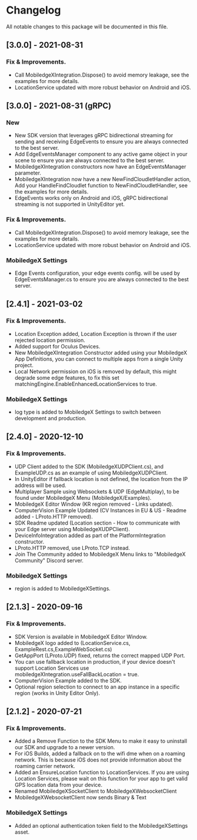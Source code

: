 # Changelog
All notable changes to this package will be documented in this file.

## [3.0.0] - 2021-08-31

### Fix & Improvements.
- Call MobiledgeXIntegration.Dispose() to avoid memory leakage, see the examples for more details.
- LocationService updated with more robust behavior on Android and iOS.

## [3.0.0] - 2021-08-31 (gRPC) 

### New
- New SDK version that leverages gRPC bidirectional streaming for sending and receiving EdgeEvents to ensure  you are always connected to the best server.
- Add EdgeEventsManager component to any active game object in your scene to ensure  you are always connected to the best server.
- MobiledgeXIntegration constructors now have an EdgeEventsManager parameter.
- MobiledgeXIntegration now have a new NewFindCloudletHandler action, Add your HandleFindCloudlet function to NewFindCloudletHandler, see the examples for more details.
- EdgeEvents works only on Android and iOS, gRPC bidirectional streaming is not supported in UnityEditor yet.

### Fix & Improvements.
- Call MobiledgeXIntegration.Dispose() to avoid memory leakage, see the examples for more details.
- LocationService updated with more robust behavior on Android and iOS.
### MobiledgeX Settings
- Edge Events configuration, your edge events config. will be used by EdgeEventsManager.cs to ensure you are always connected to the best server.


## [2.4.1] - 2021-03-02

### Fix & Improvements.
- Location Exception added, Location Exception is thrown if the user rejected location permission.
- Added support for Oculus Devices.
- New MobiledgeXIntegration Constructor added using your MobiledgeX App Definitions, you can connect to multiple apps from a single Unity project.
- Local Network permission on iOS is removed by default, this might degrade some edge features, to fix this set matchingEngine.EnableEnhancedLocationServices to true.
### MobiledgeX Settings
- log type is added to MobiledgeX Settings to switch between development and production.

## [2.4.0] - 2020-12-10

### Fix & Improvements.
- UDP Client added to the SDK (MobiledgeXUDPClient.cs), and  ExampleUDP.cs as an example of using  MobiledgeXUDPClient.
- In UnityEditor if fallback location is not defined, the location from the IP address will be used.
- Multiplayer Sample using Websockets & UDP (EdgeMultiplay), to be found under MobiledgeX Menu (MobiledgeX/Examples).
- MobiledgeX Editor Window (KR region removed - Links updated).
- ComputerVision Example Updated (CV Instances in EU & US - Readme added - LProto.HTTP removed).
- SDK Readme updated (Location section - How to communicate with your Edge server using MobiledgeXUDPClient).
- DeviceInfoIntegration added as part of the PlatformIntegration constructor.
- LProto.HTTP removed, use LProto.TCP instead.
- Join The Community added to MobiledgeX Menu links to "MobiledgeX Community" Discord server.
### MobiledgeX Settings
- region is added to MobiledgeXSettings.

## [2.1.3] - 2020-09-16

### Fix & Improvements.
- SDK Version is available in MobiledgeX Editor Window.
- MobiledgeX logo added to (LocationService.cs, ExampleRest.cs,ExampleWebSocket.cs)
- GetAppPort (LProto.UDP) fixed, returns the correct mapped UDP Port.
- You can use fallback location in production, if your device doesn't support Location Services use mobiledgeXIntegration.useFallBackLocation = true.
- ComputerVision Example added to the SDK.
- Optional region selection to connect to an app instance in a specific region (works in Unity Editor Only).


## [2.1.2] - 2020-07-21

### Fix & Improvements.
- Added a Remove Function to the SDK Menu to make it easy to uninstall our SDK and upgrade to a newer version.
- For iOS Builds, added a fallback on to the wifi dme when on a roaming network. This is because iOS does not provide information about the roaming carrier network.
- Added an EnsureLocation function to LocationServices. If you are using Location Services, please wait on this function for your app to get valid GPS location data from your device. 
- Renamed MobiledgeXSocketClient to MobiledgeXWebsocketClient 
- MobiledgeXWebsocketClient now sends Binary & Text
### MobiledgeX Settings 
- Added an optional authentication token field to the MobiledgeXSettings asset. 
